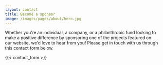 ```yaml
---
layout: contact
title: Become a sponsor
image: /images/pages/about/hero.jpg
---
```


Whether you're an individual, a company, or a
philanthropic fund looking to make a positive difference
by sponsoring one of the projects featured on our
website, we'd love to hear from you! Please get in touch
with us through this contact form below.

{{< contact_form >}}
